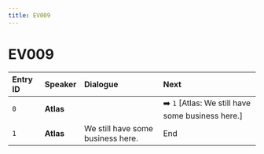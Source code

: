 ```yaml
---
title: EV009
---
```


# EV009


| Entry ID | Speaker | Dialogue | Next |
| :------- | :------ | :------- | :------------ |
| `0` | **Atlas** |  | ➡️ `1` \[Atlas: We still have some business here\.\] |
| `1` | **Atlas** | We still have some business here\. | End |
